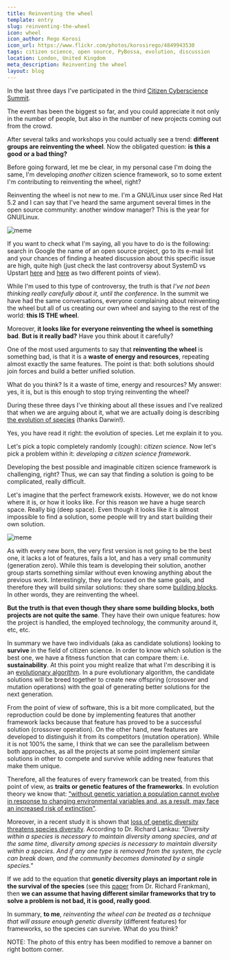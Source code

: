 ```yaml
---
title: Reinventing the wheel
template: entry
slug: reinventing-the-wheel
icon: wheel
icon_author: Rego Korosi
icon_url: https://www.flickr.com/photos/korosirego/4849943530
tags: citizen science, open source, PyBossa, evolution, discussion
location: London, United Kingdom 
meta_description: Reinventing the wheel
layout: blog
---
```


In the last three days I've participated in the third [Citizen Cyberscience Summit](http://cybersciencesummit.org/).

The event has been the biggest so far, and you could appreciate it not only in the number of people, but also in the number of new projects coming out from the crowd.

After several talks and workshops you could actually see a trend: **different groups are reinventing the wheel**. Now the obligated question: **is this a good or a bad thing?**

<!--more-->

Before going forward, let me be clear, in my personal case I'm doing the same, I'm developing *another* citizen science framework, so to some extent I'm contributing to reinventing the wheel, right?

Reinventing the wheel is not new to me. I'm a GNU/Linux user since Red Hat 5.2 and I can say that I've heard the same argument several times in the open source community: another window manager? This is the year for GNU/Linux.

![meme](http://i.imgur.com/JBYFSxa.png)

If you want to check what I'm saying, all you have to do is the following: search in Google the name of an open source project, go to its e-mail list and your chances of finding a heated discussion about this specific issue are high, quite high (just check the last controversy about SystemD vs Upstart [here](http://www.reddit.com/r/linux/comments/1w9qtv/the_design_flaws_of_upstart/) and [here](http://ewontfix.com/14/) as two different points of view).

While I'm used to this type of controversy, the truth is that *I've not been thinking really carefully about it, until the conference*. In the summit we have had the same conversations, everyone complaining about reinventing the wheel but all of us creating our own wheel and saying to the rest of the world: **this IS THE wheel**.

Moreover, **it looks like for everyone reinventing the wheel is something bad**. **But is it really bad?** Have you think about it carefully?

One of the most used arguments to say that **reinventing the wheel** is something bad, is that it is a **waste of energy and resources**, repeating almost exactly the same features. The point is that: both solutions should join forces and build a better unified solution.

What do you think? Is it a waste of time, energy and resources? My answer: yes, it is, but is this enough to stop trying reinventing the wheel?

During these three days I've thinking about all these issues and I've realized that when we are arguing about it, what we are actually doing is describing [the evolution of species](http://en.wikipedia.org/wiki/On_the_Origin_of_Species) (thanks Darwin!).

Yes, you have read it right: the evolution of species. Let me explain it to you. 

Let's pick a topic completely randomly (cough): *citizen science*. Now let's pick a problem within it: *developing a citizen science framework*. 

Developing the best possible and imaginable citizen science framework is challenging, right? Thus, we can say that finding a solution is going to be complicated, really difficult.

Let's imagine that the perfect framework exists. However, we do not know where it is, or how it looks like. For this reason we have a huge search space. Really big (deep space). Even though it looks like it is almost impossible to find a solution, some people will try and start building their own solution.

![meme](http://i.imgur.com/tn0NZMx.png)

As with every new born, the very first version is not going to be the best one, it lacks a lot of features, fails a lot, and has a very small community (generation zero). While this team is developing their solution, another group starts something similar without even knowing anything about the previous work. Interestingly, they are focused on the same goals, and therefore they will build similar solutions: they share some [building blocks](http://ieeexplore.ieee.org/xpl/login.jsp?tp=&arnumber=4983245&url=http%3A%2F%2Fieeexplore.ieee.org%2Fxpls%2Fabs_all.jsp%3Farnumber%3D4983245). In other words, they are reinventing the wheel.

**But the truth is that even though they share some building blocks, both projects are not quite the same**. They have their own unique features: how the project is handled, the employed technology, the community around it, etc, etc.

In summary we have two individuals (aka as candidate solutions) looking to **survive** in the field of citizen science. In order to know which solution is the best one, we have a fitness function that can compare them: i.e. **sustainability**. At this point you might realize that what I'm describing it is an [evolutionary algorithm](http://en.wikipedia.org/wiki/Evolutionary_algorithm). In a pure evolutionary algorithm, the candidate solutions will be breed together to create new offspring (crossover and mutation operations) with the goal of generating better solutions for the next generation.

From the point of view of software, this is a bit more complicated, but the reproduction could be done by implementing features that another framework lacks because that feature has proved to be a successful solution (crossover operation). On the other hand, new features are developed to distinguish it from its competitors (mutation operation). While it is not 100% the same, I think that we can see the parallelism between both approaches, as all the projects at some point implement similar solutions in other to compete and survive while adding new features that make them unique.

Therefore, all the features of every framework can be treated, from this point of view, as **traits or genetic features of the frameworks**. In evolution theory we know that: ["without genetic variation a population cannot evolve in response to changing environmental variables and, as a result, may face an increased risk of extinction"](http://evolution.berkeley.edu/evosite/relevance/IIIA2Lowvariation.shtml).

Moreover, in a recent study it is shown that [loss of genetic diversity threatens species diversity](http://www.enn.com/wildlife/article/23391). According to Dr. Richard Lankau: *"Diversity within a species is necessary to maintain diversity among species, and at the same time, diversity among species is necessary to maintain diversity within a species. And if any one type is removed from the system, the cycle can break down, and the community becomes dominated by a single species."*

If we add to the equation that **genetic diversity plays an important role in the survival of the species** (see this [paper](http://www.sciencedirect.com/science/article/pii/S0006320705002089) from Dr. Richard Frankman), then **we can assume that having different similar frameworks that try to solve a problem is not bad, it is good, really good**.

In summary, **to me**, *reinventing the wheel can be treated as a technique that will assure enough genetic diversity* (different features) for frameworks, so the species can survive. What do you think?

NOTE: The photo of this entry has been modified to remove a banner on right bottom corner.
